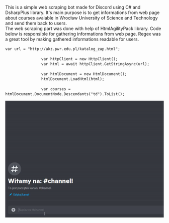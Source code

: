 This is a simple web scraping bot made for Discord using C# and DsharpPlus library. It's main purpose is to get informations from web page about courses avaiable in Wrocław University of Science and Technology and send them back to users.<br/>
The web scraping part was done with help of HtmlAgilityPack library. Code below is responsible for gathering informations from web page. Regex was a great tool by making gathered informations readable for users.

```
var url = "http://akz.pwr.edu.pl/katalog_zap.html";

                var httpClient = new HttpClient();
                var html = await httpClient.GetStringAsync(url);

                var htmlDocument = new HtmlDocument();
                htmlDocument.LoadHtml(html);

                var courses = htmlDocument.DocumentNode.Descendants("td").ToList();
```

![how its working](dc.gif)

